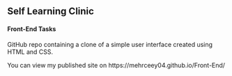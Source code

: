 <h2>Self Learning Clinic</h2>
<p><h4>Front-End Tasks</h4></p>

<p>GitHub repo containing a clone of a simple user interface created using HTML and CSS.
</p>
<p>You can view my published site on https://mehrceey04.github.io/Front-End/</p>